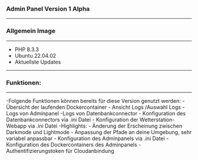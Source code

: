 ### Admin Panel Version 1 Alpha

---
### Allgemein Image
---
- PHP 8.3.3 
- Ubuntu 22.04.02
- Aktuellste Updates

---
### Funktionen:
---

-Folgende Funktionen können bereits für diese Version genutzt werden:
    - Übersicht der laufenden Dockercontainer
    - Ansicht Logs /Auswahl Logs
        -Logs von Adminpanel
        -Logs von Datenbankconnector
    - Konfiguration des Datenbankconnectors via .ini Datei
    - Konfiguration der Wetterstation-Webapp via .ini Datei
        -Highlights: 
            - Änderung der Erscheinung zwischen Darkmode und Lightmode
            - Anpassung der Pfade an deine Umgebung, sehr variabel anpassbar
    - Konfiguration des Adminpanels via .ini Datei
    - Konfiguration des Dockercontainers des Adminpanels
    - Authentifizierungstoken für Cloudanbindung


